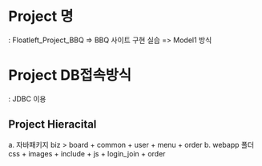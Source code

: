 # Project 명
  : Floatleft_Project_BBQ
   => BBQ 사이트 구현 실습
   => Model1 방식
   
# Project DB접속방식
  : JDBC 이용
  
## Project Hieracital
a. 자바패키지
   biz > board + common + user + menu + order
b. webapp 폴더
   css + images + include + js + login_join + order